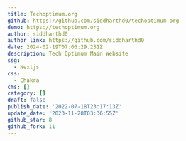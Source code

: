 ```yaml
---
title: Techoptimum.org
github: https://github.com/siddharthd0/techoptimum.org
demo: https://techoptimum.org
author: siddharthd0
author_link: https://github.com/siddharthd0
date: 2024-02-19T07:06:29.231Z
description: Tech Optimum Main Website
ssg:
  - Nextjs
css:
  - Chakra
cms: []
category: []
draft: false
publish_date: '2022-07-18T23:17:13Z'
update_date: '2023-11-28T03:36:55Z'
github_star: 8
github_fork: 11
---
```


